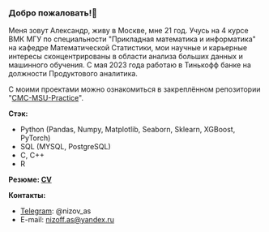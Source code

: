 ### Добро пожаловать!👋

Меня зовут Александр, живу в Москве, мне 21 год. Учусь на 4 курсе ВМК МГУ по специальности "Прикладная математика и информатика" на кафедре Математической Статистики, мои научные и карьерные интересы сконцентрированы в области анализа больших данных и машинного обучения. С мая 2023 года работаю в Тинькофф банке на должности Продуктового аналитика.

С моими проектами можно ознакомиться в закреплённом репозитории "[CMC-MSU-Practice](https://github.com/nizov-as/CMC-MSU-Practice)".

**Стэк:**
- Python (Pandas, Numpy, Matplotlib, Seaborn, Sklearn, XGBoost, PyTorch)
- SQL (MYSQL, PostgreSQL)
- C, C++
- R

**Резюме: [CV](https://github.com/nizov-as/CMC-MSU-Practice/tree/main/CV)**

**Контакты:**
* [Telegram](https://t.me/nizov_as): @nizov_as
* E-mail: nizoff.as@yandex.ru
